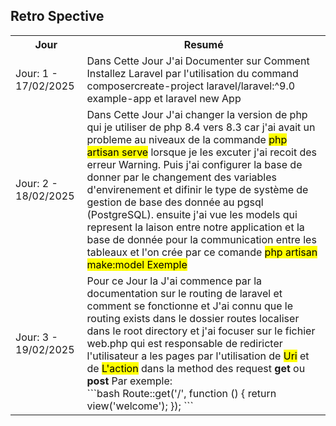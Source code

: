 ## Retro Spective
 <table>
    <tr>
      <th>Jour</th>
      <th>Resumé</th>
    </tr>
    <tr>
      <td>Jour: 1 - 17/02/2025</td>
      <td>Dans Cette Jour J'ai Documenter sur Comment Installez Laravel par l'utilisation du command composercreate-project laravel/laravel:^9.0 example-app et laravel new App</td>
    </tr>
    <tr>
      <td>Jour: 2 - 18/02/2025</td>
      <td>Dans Cette Jour J'ai changer la version de php qui je utiliser de php 8.4 vers 8.3 car j'ai avait un probleme au niveaux de la commande <mark>php artisan serve</mark> lorsque je les excuter j'ai recoit des erreur Warning. Puis j'ai configurer la base de donner par le changement des variables d'envirenement et difinir le type de système de gestion de base des donnée au pgsql (PostgreSQL). ensuite j'ai vue les models qui represent la laison entre notre application et la base de donnée pour la communication entre les tableaux et l'on crée par ce comande <mark>php artisan make:model Exemple </mark></td>
    </tr>
    <tr>
      <td>Jour: 3 - 19/02/2025</td>
      <td>Pour ce Jour la J'ai commence par la documentation sur le routing de laravel et comment se fonctionne et J'ai connu que le routing exists dans le dossier routes localiser dans le root directory et j'ai focuser sur le fichier web.php qui est responsable de rediricter l'utilisateur a les pages par l'utilisation de <mark>Uri</mark> et de <mark>L'action</mark> dans la method des request <b> get </b> ou <b> post </b> Par exemple:<br> ```bash 
      Route::get('/', function () {
    return view('welcome');
}); ```</td>
    </tr>
</table>
